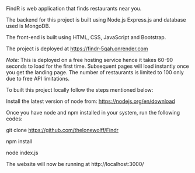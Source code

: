 FindR is web application that finds restaurants near you.

The backend for this project is built using Node.js Express.js and database used is MongoDB.

The front-end is built using HTML, CSS, JavaScript and Bootstrap.

The project is deployed at https://findr-5qah.onrender.com

*Note:* This is deployed on a free hosting service hence it takes 60-90 seconds to load for the first time. Subsequent pages will load instantly once you get the landing page.
The number of restaurants is limited to 100 only due to free API limitations.

To built this project locally follow the steps mentioned below:

Install the latest version of node from: https://nodejs.org/en/download

Once you have node and npm installed in your system, run the following codes:

git clone https://github.com/thelonewolff/Findr

npm install

node index.js

The website will now be running at http://localhost:3000/
